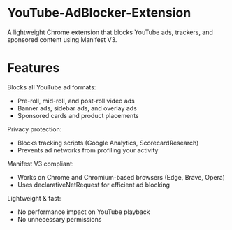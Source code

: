 # YouTube-AdBlocker-Extension
A lightweight Chrome extension that blocks YouTube ads, trackers, and sponsored content using Manifest V3.

# Features
Blocks all YouTube ad formats:
- Pre-roll, mid-roll, and post-roll video ads
- Banner ads, sidebar ads, and overlay ads
- Sponsored cards and product placements

Privacy protection:
- Blocks tracking scripts (Google Analytics, ScorecardResearch)
- Prevents ad networks from profiling your activity

Manifest V3 compliant:
- Works on Chrome and Chromium-based browsers (Edge, Brave, Opera)
- Uses declarativeNetRequest for efficient ad blocking

Lightweight & fast:
- No performance impact on YouTube playback
- No unnecessary permissions
